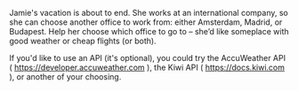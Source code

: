 Jamie's vacation is about to end. She works at an international company, so she can choose another office to work from: either Amsterdam, Madrid, or Budapest. Help her choose which office to go to – she’d like someplace with good weather or cheap flights (or both).

If you'd like to use an API (it's optional), you could try the AccuWeather API ( https://developer.accuweather.com ), the Kiwi API ( https://docs.kiwi.com ), or another of your choosing.